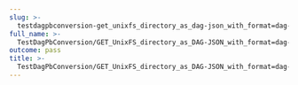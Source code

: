 ```yaml
---
slug: >-
  testdagpbconversion-get_unixfs_directory_as_dag-json_with_format=dag-json_converts_to_the_expected_content-type
full_name: >-
  TestDagPbConversion/GET_UnixFS_directory_as_DAG-JSON_with_format=dag-json_converts_to_the_expected_Content-Type
outcome: pass
title: >-
  TestDagPbConversion/GET_UnixFS_directory_as_DAG-JSON_with_format=dag-json_converts_to_the_expected_Content-Type
---
```


